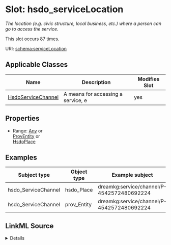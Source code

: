 

# Slot: hsdo_serviceLocation


_The location (e.g. civic structure, local business, etc.) where a person can go to access the service._






This slot occurs 87 times.


URI: [schema:serviceLocation](http://schema.org/serviceLocation)



<!-- no inheritance hierarchy -->





## Applicable Classes

| Name | Description | Modifies Slot |
| --- | --- | --- |
| [HsdoServiceChannel](../classes/HsdoServiceChannel.md) | A means for accessing a service, e |  yes  |







## Properties

* Range: [Any](../classes/Any.md)&nbsp;or&nbsp;<br />[ProvEntity](../classes/ProvEntity.md)&nbsp;or&nbsp;<br />[HsdoPlace](../classes/HsdoPlace.md)






## Examples

| Subject type | Object type | Example subject | Example object | Occurrences |
| --- | --- | --- | --- | --- |
| hsdo_ServiceChannel | hsdo_Place | dreamkg:service/channel/P-4542572480692224 | dreamkg:service/location/4542572480692224 | 87 |
| hsdo_ServiceChannel | prov_Entity | dreamkg:service/channel/P-4542572480692224 | dreamkg:service/location/4542572480692224 | 87 |




## LinkML Source

<details>

```yaml
name: hsdo_serviceLocation
annotations:
  count:
    tag: count
    value: 87
description: The location (e.g. civic structure, local business, etc.) where a person
  can go to access the service.
examples:
- object:
    example_object: dreamkg:service/location/4542572480692224
    example_object_type: hsdo_Place
    example_predicate: schema:serviceLocation
    example_subject: dreamkg:service/channel/P-4542572480692224
    example_subject_type: hsdo_ServiceChannel
- object:
    example_object: dreamkg:service/location/4542572480692224
    example_object_type: prov_Entity
    example_predicate: schema:serviceLocation
    example_subject: dreamkg:service/channel/P-4542572480692224
    example_subject_type: hsdo_ServiceChannel
from_schema: dream-kg
rank: 1000
slot_uri: schema:serviceLocation
alias: hsdo_serviceLocation
domain_of:
- hsdo_ServiceChannel
range: Any
any_of:
- range: prov_Entity
- range: hsdo_Place

```
</details>